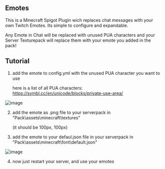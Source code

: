 
## Emotes

This is a Minecraft Spigot Plugin wich replaces chat messages with your own Twitch Emotes. Its simple to configure and expandable. 

Any Emote in Chat will be replaced with unused PUA characters and your Server Texturepack will replace them with your emote you added in the pack!
## Tutorial
1. add the emote to config.yml with the unused PUA character you want to use
   
    here is a list of all PUA characters: https://symbl.cc/en/unicode/blocks/private-use-area/
   
![image](https://github.com/felixstaude/Emotes/assets/87332522/1420703e-ed2e-4a54-aac9-a5ef920e6761)

2. add the emote as .png file to your serverpack in "Pack\assets\minecraft\textures"

     (it should be 100px, 100px)

3. add the emote to your defaul.json file in your serverpack in "Pack\assets\minecraft\font\default.json"

![image](https://github.com/felixstaude/Emotes/assets/87332522/143d9af5-dc56-4e3d-a71b-14a7b48b2709)

4. now just restart your server, and use your emotes
